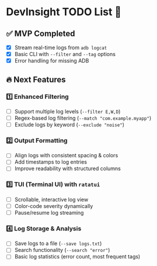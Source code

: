 # DevInsight TODO List 🚀

## ✅ MVP Completed
- [x] Stream real-time logs from `adb logcat`
- [x] Basic CLI with `--filter` and `--tag` options
- [x] Error handling for missing ADB

## 🔥 Next Features

### 1️⃣ Enhanced Filtering
- [ ] Support multiple log levels (`--filter E,W,D`)
- [ ] Regex-based log filtering (`--match "com.example.myapp"`)
- [ ] Exclude logs by keyword (`--exclude "noise"`)

### 2️⃣ Output Formatting
- [ ] Align logs with consistent spacing & colors
- [ ] Add timestamps to log entries
- [ ] Improve readability with structured columns

### 3️⃣ TUI (Terminal UI) with `ratatui`
- [ ] Scrollable, interactive log view
- [ ] Color-code severity dynamically
- [ ] Pause/resume log streaming

### 4️⃣ Log Storage & Analysis
- [ ] Save logs to a file (`--save logs.txt`)
- [ ] Search functionality (`--search "error"`)
- [ ] Basic log statistics (error count, most frequent tags)